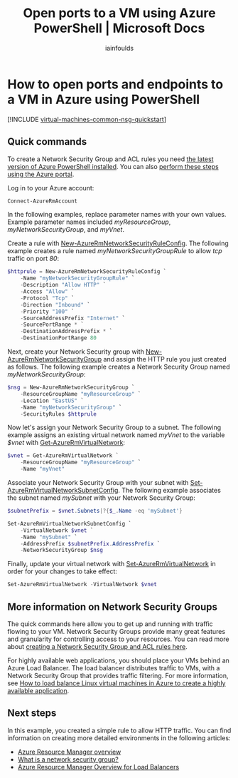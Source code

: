 ﻿---
title: Open ports to a VM using Azure PowerShell | Microsoft Docs
description: Learn how to open a port / create an endpoint to your Windows VM using the Azure resource manager deployment mode and Azure PowerShell
services: virtual-machines-windows
documentationcenter: ''
author: iainfoulds
manager: jeconnoc
editor: ''

ms.assetid: cf45f7d8-451a-48ab-8419-730366d54f1e
ms.service: virtual-machines-windows
ms.devlang: na
ms.topic: article
ms.tgt_pltfrm: vm-windows
ms.workload: infrastructure-services
ms.date: 12/13/2017
ms.author: iainfou

---
# How to open ports and endpoints to a VM in Azure using PowerShell
[!INCLUDE [virtual-machines-common-nsg-quickstart](../../../includes/virtual-machines-common-nsg-quickstart.md)]

## Quick commands
To create a Network Security Group and ACL rules you need [the latest version of Azure PowerShell installed](/powershell/azureps-cmdlets-docs). You can also [perform these steps using the Azure portal](nsg-quickstart-portal.md).

Log in to your Azure account:

```powershell
Connect-AzureRmAccount
```

In the following examples, replace parameter names with your own values. Example parameter names included *myResourceGroup*, *myNetworkSecurityGroup*, and *myVnet*.

Create a rule with [New-AzureRmNetworkSecurityRuleConfig](/powershell/module/azurerm.network/new-azurermnetworksecurityruleconfig). The following example creates a rule named *myNetworkSecurityGroupRule* to allow *tcp* traffic on port *80*:

```powershell
$httprule = New-AzureRmNetworkSecurityRuleConfig `
    -Name "myNetworkSecurityGroupRule" `
    -Description "Allow HTTP" `
    -Access "Allow" `
    -Protocol "Tcp" `
    -Direction "Inbound" `
    -Priority "100" `
    -SourceAddressPrefix "Internet" `
    -SourcePortRange * `
    -DestinationAddressPrefix * `
    -DestinationPortRange 80
```

Next, create your Network Security group with [New-AzureRmNetworkSecurityGroup](/powershell/module/azurerm.network/new-azurermnetworksecuritygroup) and assign the HTTP rule you just created as follows. The following example creates a Network Security Group named *myNetworkSecurityGroup*:

```powershell
$nsg = New-AzureRmNetworkSecurityGroup `
    -ResourceGroupName "myResourceGroup" `
    -Location "EastUS" `
    -Name "myNetworkSecurityGroup" `
    -SecurityRules $httprule
```

Now let's assign your Network Security Group to a subnet. The following example assigns an existing virtual network named *myVnet* to the variable *$vnet* with [Get-AzureRmVirtualNetwork](/powershell/module/azurerm.network/get-azurermvirtualnetwork):

```powershell
$vnet = Get-AzureRmVirtualNetwork `
    -ResourceGroupName "myResourceGroup" `
    -Name "myVnet"
```

Associate your Network Security Group with your subnet with [Set-AzureRmVirtualNetworkSubnetConfig](/powershell/module/azurerm.network/set-azurermvirtualnetworksubnetconfig). The following example associates the subnet named *mySubnet* with your Network Security Group:

```powershell
$subnetPrefix = $vnet.Subnets|?{$_.Name -eq 'mySubnet'}

Set-AzureRmVirtualNetworkSubnetConfig `
    -VirtualNetwork $vnet `
    -Name "mySubnet" `
    -AddressPrefix $subnetPrefix.AddressPrefix `
    -NetworkSecurityGroup $nsg
```

Finally, update your virtual network with [Set-AzureRmVirtualNetwork](/powershell/module/azurerm.network/set-azurermvirtualnetwork) in order for your changes to take effect:

```powershell
Set-AzureRmVirtualNetwork -VirtualNetwork $vnet
```


## More information on Network Security Groups
The quick commands here allow you to get up and running with traffic flowing to your VM. Network Security Groups provide many great features and granularity for controlling access to your resources. You can read more about [creating a Network Security Group and ACL rules here](tutorial-virtual-network.md#secure-network-traffic).

For highly available web applications, you should place your VMs behind an Azure Load Balancer. The load balancer distributes traffic to VMs, with a Network Security Group that provides traffic filtering. For more information, see [How to load balance Linux virtual machines in Azure to create a highly available application](tutorial-load-balancer.md).

## Next steps
In this example, you created a simple rule to allow HTTP traffic. You can find information on creating more detailed environments in the following articles:

* [Azure Resource Manager overview](../../azure-resource-manager/resource-group-overview.md)
* [What is a network security group?](../../virtual-network/security-overview.md)
* [Azure Resource Manager Overview for Load Balancers](../../load-balancer/load-balancer-arm.md)

